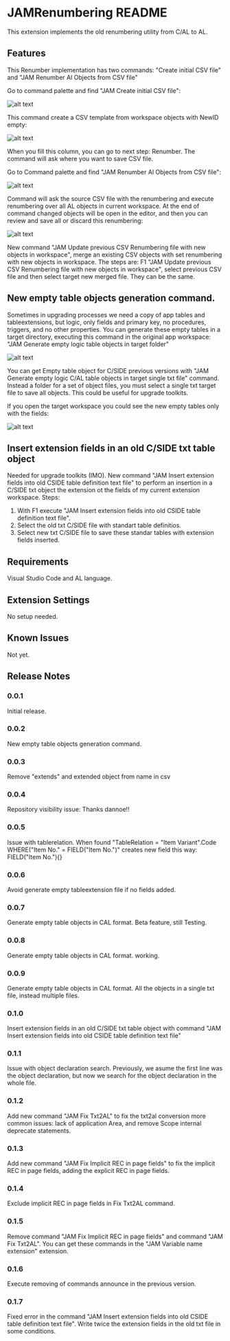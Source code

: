 # JAMRenumbering README

This extension implements the old renumbering utility from C/AL to AL.

## Features

This Renumber implementation has two commands: "Create initial CSV file" and "JAM Renumber Al Objects from CSV file"

Go to command palette and find "JAM Create initial CSV file":

![alt text](https://github.com/JalmarazMartn/ALRenumbering/blob/master/images/CreateFile.gif?raw=true)

This command create a CSV template from workspace objects with NewID empty:

![alt text](https://github.com/JalmarazMartn/ALRenumbering/blob/master/images/EditExcel.gif?raw=true)

When you fill this column, you can go to next step: Renumber. The command will ask where you want to save CSV file.

Go to Command palette and find "JAM Renumber Al Objects from CSV file":

![alt text](https://github.com/JalmarazMartn/ALRenumbering/blob/master/images/Renum.gif?raw=true)

Command will ask the source CSV file with the renumbering and execute renumbering over all AL objects in current workspace. At the end of command changed objects will be open in the editor, and then you can review and save all or discard this renumbering:

![alt text](https://github.com/JalmarazMartn/ALRenumbering/blob/master/images/SaveAll.png?raw=true)

New command "JAM Update previous CSV Renumbering file with new objects in workspace", merge an existing CSV objects with set renumbering with new objects in workspace. The steps are: F1 "JAM Update previous CSV Renumbering file with new objects in workspace", select previous CSV file and then select target new merged file. They can be the same.

## New empty table objects generation command.

Sometimes in upgrading processes we need a copy of app tables and tableextensions, but logic, only fields and primary key, no procedures, triggers, and no other properties. You can generate these empty tables in a target directory, executing this command in the original app workspace: "JAM Generate empty logic table objects in target folder"

![alt text](https://github.com/JalmarazMartn/ALRenumbering/blob/master/images/EmptyObj.gif?raw=true)

You can get Empty table object for C/SIDE previous versions with "JAM Generate empty logic C/AL table objects in target single txt file" command. Instead a folder for a set of object files, you must select a single txt target file to save all objects. This could be useful for upgrade toolkits.

If you open the target workspace you could see the new empty tables only with the fields:

![alt text](https://github.com/JalmarazMartn/ALRenumbering/blob/master/images/EmptyObj.png?raw=true)

## Insert extension fields in an old C/SIDE txt table object

Needed for upgrade toolkits (IMO). New command "JAM Insert extension fields into old CSIDE table definition text file" to perform an insertion in a C/SIDE txt object the extension ot the fields of my current extension workspace. Steps:

1. With F1 execute "JAM Insert extension fields into old CSIDE table definition text file".
2. Select the old txt C/SIDE file with standart table definitios.
3. Select new txt C/SIDE file to save these standar tables with extension fields inserted.

## Requirements

Visual Studio Code and AL language.

## Extension Settings

No setup needed.

## Known Issues

Not yet.

## Release Notes

### 0.0.1

Initial release.

### 0.0.2

New empty table objects generation command.

### 0.0.3

Remove "extends" and extended object from name in csv

### 0.0.4

Repository visibility issue: Thanks dannoe!!

### 0.0.5

Issue with tablerelation. When found "TableRelation = "Item Variant".Code WHERE("Item No." = FIELD("Item No.")"
creates new field this way:
FIELD("Item No."){}

### 0.0.6

Avoid generate empty tableextension file if no fields added.

### 0.0.7

Generate empty table objects in CAL format. Beta feature, still Testing.

### 0.0.8

Generate empty table objects in CAL format. working.

### 0.0.9

Generate empty table objects in CAL format. All the objects in a single txt file, instead multiple files.

### 0.1.0

Insert extension fields in an old C/SIDE txt table object with command "JAM Insert extension fields into old CSIDE table definition text file"

### 0.1.1

Issue with object declaration search. Previously, we asume the first line was the object declaration, but now we search for the object declaration in the whole file.

### 0.1.2

Add new command "JAM Fix Txt2AL" to fix the txt2al conversion more common issues: lack of application Area, and remove Scope internal deprecate statements.

### 0.1.3

Add new command "JAM Fix Implicit REC in page fields" to fix the implicit REC in page fields, adding the explicit REC in page fields.

### 0.1.4

Exclude implicit REC in page fields in Fix Txt2AL command.

### 0.1.5

Remove command "JAM Fix Implicit REC in page fields" and command "JAM Fix Txt2AL". You can get these commands in the "JAM Variable name extension" extension.

### 0.1.6

Execute removing of commands announce in the previous version.

### 0.1.7

Fixed error in the command "JAM Insert extension fields into old CSIDE table definition text file". Write twice the extension fields in the old txt file in some conditions.